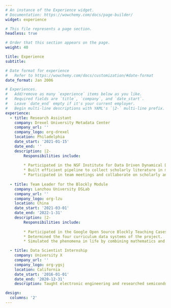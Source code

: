 ```yaml
---
# An instance of the Experience widget.
# Documentation: https://wowchemy.com/docs/page-builder/
widget: experience

# This file represents a page section.
headless: true

# Order that this section appears on the page.
weight: 40

title: Experience
subtitle:

# Date format for experience
#   Refer to https://wowchemy.com/docs/customization/#date-format
date_format: Jan 2006

# Experiences.
#   Add/remove as many `experience` items below as you like.
#   Required fields are `title`, `company`, and `date_start`.
#   Leave `date_end` empty if it's your current employer.
#   Begin multi-line descriptions with YAML's `|2-` multi-line prefix.
experience:
  - title: Research Assistant
    company: Drexel University Metadata Center
    company_url: ''
    company_logo: org-drexel
    location: Philadelphia
    date_start: '2021-01-15'
    date_end: ''
    description: |2-
        Responsibilities include:
        
        * Participated in the NSF Institute for Data Driven Dynamical Design project
        * Built efficient pipeline to collect scholarly literature in material science from various publishers
        * Participated in team meetings and collaborate on scholarly and scientific output
        
  - title: Team Leader for the Blockly Module
    company: Lanzhou University DSLab
    company_url: ''
    company_logo: org-lzu
    location: China
    date_start: '2021-03-01'
    date_end: '2022-1-31'
    description: |2-
        Responsibilities include:
        
        * Participated in the Google Open Source Blockly Teaching Cases Data Systems project.
        * Determined the four curriculum data systems of the project.
        * Simulated the phenomena in life by combining mathematics and computer simulation methods.

  - title: Data Scientist Internship
    company: University X
    company_url: ''
    company_logo: org-ygsj
    location: California
    date_start: '2016-01-01'
    date_end: '2020-12-31'
    description: Taught electronic engineering and researched semiconductor physics.

design:
  columns: '2'
---
```

